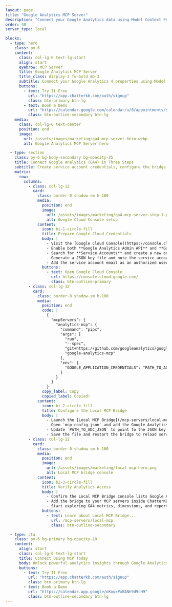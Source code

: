 ```yaml
---
layout: page
title: "Google Analytics MCP Server"
description: "Connect your Google Analytics data using Model Context Protocol."
order: 40
server_type: local

blocks:
  - type: hero
    class: py-6
    content:
      class: col-lg-6 text-lg-start
      align: start
      eyebrow: MCP Server
      title: Google Analytics MCP Server
      title_class: display-2 fw-bold mb-3
      subtitle: Connect your Google Analytics 4 properties using Model Context Protocol.
      buttons:
        - text: Try It Free
          url: "https://app.chatterkb.com/auth/signup"
          class: btn-primary btn-lg
        - text: Book a Demo
          url: "https://calendar.google.com/calendar/u/0/appointments/schedules/AcZssZ0oYQ10osj27ugUfwOrSoV893uJ-kWPhIKNBhII5bTlwc3j6HdkEunH29TciGeOttFjfxqEn92O"
          class: btn-outline-secondary btn-lg
    media:
      class: col-lg-6 text-center
      position: end
      image:
        url: /assets/images/marketing/ga4-mcp-server-hero.webp
        alt: Google Analytics MCP Server hero

  - type: section
    class: py-6 bg-body-secondary bg-opacity-25
    title: Connect Google Analytics (GA4) in Three Steps
    subtitle: Create service account credentials, configure the bridge, and verify the connection.
    matrix:
      row:
        columns:
          - class: col-lg-12
            card:
              class: border-0 shadow-sm h-100
              media:
                position: end
                image:
                  url: /assets/images/marketing/ga4-mcp-server-step-1.png
                  alt: Google Cloud Console setup
              content:
                icon: bi-1-circle-fill
                title: Prepare Google Cloud Credentials
                body: |
                  - Visit the [Google Cloud Console](https://console.cloud.google.com/) and sign in.
                  - Enable both **Google Analytics Admin API** and **Google Analytics Data API**.
                  - Search for **Service Accounts** and create a new one with Owner or Viewer role.
                  - Generate a JSON key file and note the service account email.
                  - Add the service account email as an authorized user inside Google Analytics.
                buttons:
                  - text: Open Google Cloud Console
                    url: https://console.cloud.google.com/
                    class: btn-outline-primary
          - class: col-lg-12
            card:
              class: border-0 shadow-sm h-100
              media:
                position: end
                code: |
                  {
                    "mcpServers": {
                      "analytics-mcp": {
                        "command": "pipx",
                        "args": [
                          "run",
                          "--spec",
                          "git+https://github.com/googleanalytics/google-analytics-mcp.git",
                          "google-analytics-mcp"
                        ],
                        "env": {
                          "GOOGLE_APPLICATION_CREDENTIALS": "PATH_TO_ADC_JSON"
                        }
                      }
                    }
                  }
                copy_label: Copy
                copied_label: Copied!
              content:
                icon: bi-2-circle-fill
                title: Configure the Local MCP Bridge
                body: |
                  - Launch the [Local MCP Bridge](/mcp-servers/local-mcp) after installation.
                  - Open `mcp-config.json` and add the Google Analytics server entry.
                  - Update `PATH_TO_ADC_JSON` to point to the JSON key you downloaded.
                  - Save the file and restart the bridge to reload servers.
          - class: col-lg-12
            card:
              class: border-0 shadow-sm h-100
              media:
                position: end
                image:
                  url: /assets/images/marketing/local-mcp-hero.png
                  alt: Local MCP bridge console
              content:
                icon: bi-3-circle-fill
                title: Verify Analytics Access
                body: |
                  - Confirm the Local MCP Bridge console lists Google Analytics tools.
                  - Add the bridge to your MCP servers inside ChatterKB.
                  - Start exploring GA4 metrics, dimensions, and reports from your knowledge base.
                buttons:
                  - text: Learn about Local MCP Bridge...
                    url: /mcp-servers/local-mcp
                    class: btn-outline-secondary

  - type: cta
    class: py-6 bg-primary bg-opacity-10
    content:
      align: start
      class: col-lg-6 text-lg-start
      title: Connect Using MCP Today
      body: Unlock powerful analytics insights through Google Analytics MCP integration.
      buttons:
        - text: Try It Free
          url: "https://app.chatterkb.com/auth/signup"
          class: btn-primary btn-lg
        - text: Book a Demo
          url: "https://calendar.app.google/oKoqxPxBANh9d9cH9"
          class: btn-outline-secondary btn-lg
---
```

